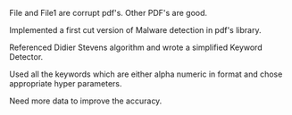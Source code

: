 File and File1 are corrupt pdf's. Other PDF's are good.

Implemented a first cut version of Malware detection in pdf's library. 

Referenced Didier Stevens algorithm and wrote a simplified Keyword Detector.

Used all the keywords which are either alpha numeric in format and chose appropriate hyper parameters.

Need more data to improve the accuracy.


